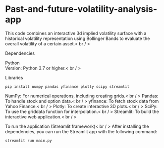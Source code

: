 # Past-and-future-volatility-analysis-app
This code combines an interactive 3d implied volatility surface with a historical volatility representation using Bollinger Bands to evaluate the overall volatility of a certain asset.< br / >

Dependencies<br/>

Python<br/>
Version: Python 3.7 or higher.< br / >

Libraries
```
pip install numpy pandas yfinance plotly scipy streamlit
```

NumPy: For numerical operations, including creating grids.< br / >
Pandas: To handle stock and option data.< br / >
yfinance: To fetch stock data from Yahoo Finance.< br / >
Plotly: To create interactive 3D plots.< br / >
SciPy: To use the griddata function for interpolation.< br / >
Streamlit: To build the interactive web application.< br / >

To run the application (Streamlit framework)< br / >
After installing the dependencies, you can run the Streamlit app with the following command:
```
streamlit run main.py
```
